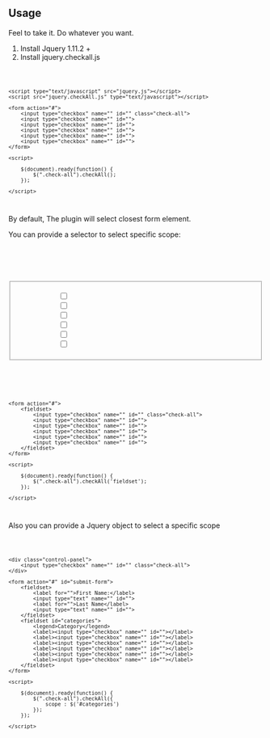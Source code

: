 <h2>Usage</h2>

<p>Feel to take it. Do whatever you want.</p>

<ol>
  <li>Install Jquery 1.11.2 +</li>
  <li>Install jquery.checkall.js</li>
</ol>

<code>

	<script type="text/javascript" src="jquery.js"></script>
	<script src="jquery.checkAll.js" type="text/javascript"></script>

	<form action="#">
		<input type="checkbox" name="" id="" class="check-all">
		<input type="checkbox" name="" id="">
		<input type="checkbox" name="" id="">
		<input type="checkbox" name="" id="">
		<input type="checkbox" name="" id="">
		<input type="checkbox" name="" id="">
	</form>

	<script>

		$(document).ready(function() {
			$(".check-all").checkAll();
		});

	</script>
</code>

<p>By default, The plugin will select closest form element.</p>

<p>You can provide a selector to select specific scope:</p>

<code>

  <form action="#">
		<fieldset>
			<input type="checkbox" name="" id="" class="check-all">
			<input type="checkbox" name="" id="">
			<input type="checkbox" name="" id="">
			<input type="checkbox" name="" id="">
			<input type="checkbox" name="" id="">
			<input type="checkbox" name="" id="">
		</fieldset>
	</form>

	<form action="#">
		<fieldset>
			<input type="checkbox" name="" id="" class="check-all">
			<input type="checkbox" name="" id="">
			<input type="checkbox" name="" id="">
			<input type="checkbox" name="" id="">
			<input type="checkbox" name="" id="">
			<input type="checkbox" name="" id="">
		</fieldset>
	</form>

	<script>

		$(document).ready(function() {
			$(".check-all").checkAll('fieldset');
		});

	</script>
</code>

<p>Also you can provide a Jquery object to select a specific scope</p>

<code>

	<div class="control-panel">
		<input type="checkbox" name="" id="" class="check-all">
	</div>

	<form action="#" id="submit-form">
		<fieldset>
			<label for="">First Name:</label>
			<input type="text" name="" id="">
			<label for="">Last Name</label>
			<input type="text" name="" id="">
		</fieldset>
		<fieldset id="categories">
			<legend>Category</legend>
			<label><input type="checkbox" name="" id=""></label>
			<label><input type="checkbox" name="" id=""></label>
			<label><input type="checkbox" name="" id=""></label>
			<label><input type="checkbox" name="" id=""></label>
			<label><input type="checkbox" name="" id=""></label>
			<label><input type="checkbox" name="" id=""></label>
		</fieldset>
	</form>

	<script>

		$(document).ready(function() {
			$(".check-all").checkAll({
				scope : $('#categories')
			});
		});

	</script>
</code>
